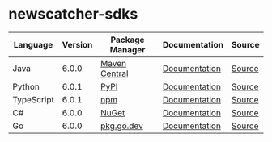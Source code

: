 # newscatcher-sdks

|Language|Version|Package Manager|Documentation|Source|
|-|-|-|-|-|
|Java|6.0.0|[Maven Central](https://central.sonatype.com/artifact/com.konfigthis.newscatcherapi/newscatcherapi-java-sdk/6.0.0)|[Documentation](https://github.com/konfig-dev/newscatcher-sdks/tree/main/v3/java/README.md)|[Source](https://github.com/konfig-dev/newscatcher-sdks/tree/main/v3/java)|
|Python|6.0.1|[PyPI](https://pypi.org/project/newscatcherapi-python-sdk/6.0.1)|[Documentation](https://github.com/konfig-dev/newscatcher-sdks/tree/main/v3/python/README.md)|[Source](https://github.com/konfig-dev/newscatcher-sdks/tree/main/v3/python)|
|TypeScript|6.0.1|[npm](https://www.npmjs.com/package/newscatcherapi-typescript-sdk/v/6.0.1)|[Documentation](https://github.com/konfig-dev/newscatcher-sdks/tree/main/v3/typescript/README.md)|[Source](https://github.com/konfig-dev/newscatcher-sdks/tree/main/v3/typescript)|
|C#|6.0.0|[NuGet](https://nuget.org/packages/Newscatcherapi.Net/6.0.0)|[Documentation](https://github.com/konfig-dev/newscatcher-sdks/tree/main/v3/csharp/README.md)|[Source](https://github.com/konfig-dev/newscatcher-sdks/tree/main/v3/csharp)|
|Go|6.0.0|[pkg.go.dev](https://pkg.go.dev/github.com/konfig-dev/newscatcher-sdks/go)|[Documentation](https://github.com/konfig-dev/newscatcher-sdks/v3/go/README.md)|[Source](https://github.com/konfig-dev/newscatcher-sdks/v3/go)|